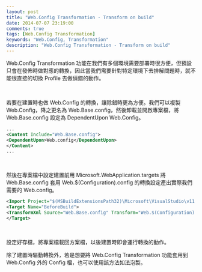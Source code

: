 ```yaml
---
layout: post
title: "Web.Config Transformation - Transform on build"
date: 2014-07-07 23:19:00
comments: true
tags: [Web.Config Transformation]
keywords: "Web.Config, Transformation"
description: "Web.Config Transformation - Transform on build"
---
```


Web.Config Transformation 功能在我們有多個環境需要部署時很方便，但預設只會在發佈時做對應的轉換，因此當我們需要針對特定環境下去排解問題時，就不能很直接的切換 Profile 去做偵錯的動作。  

<!-- More -->

<br/>

若要在建置時也做 Web.Config 的轉換，讓除錯時更為方便。我們可以複製 Web.Config，降之更名為 Web.Base.config，然後卸載並開啟專案檔，將 Web.Base.config 設定為 DependentUpon Web.Config。 

```xml 
...
<Content Include="Web.Base.config">
<DependentUpon>Web.config</DependentUpon>
</Content>
...
```

<br/>

然後在專案檔中設定建置前用 Microsoft.WebApplication.targets 將 Web.Base.config 套用 Web.$(Configuration).config 的轉換設定產出實際我們需要的 Web.config。 

```xml 
<Import Project="$(MSBuildExtensionsPath32)\Microsoft\VisualStudio\v11.0\WebApplications\Microsoft.WebApplication.targets" />
<Target Name="BeforeBuild">
<TransformXml Source="Web.Base.config" Transform="Web.$(Configuration).config" Destination="Web.config" />
</Target>
```

<br/>

設定好存檔，將專案檔載回方案檔，以後建置時即會運行轉換的動作。  

除了建置時驅動轉換外，若是想要將 Web.Config Transformation 功能套用到 Web.Config 外的 Config 檔，也可以使用該方法如法泡製。 
